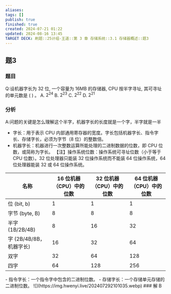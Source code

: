 ```yaml
---
aliases: 
tags: []
publish: true
finished: true
created: 2024-07-21 01:22
updated: 2024-08-16 13:45
TARGET DECK: 刷题::25计组-王道::第 3 章 存储系统::3.1 存储器概述::题3
---
```


## 题3
### 题目
Q:设机器字长为 32 位, 一个容量为 16MB 的存储器, CPU 按半字寻址, 其可寻址的单元数是 ( ) 。
A. ${2}^{24}$ B. ${2}^{23}$ C. ${2}^{22}$ D. ${2}^{21}$
### 分析
A:问题的关键是怎么理解这个半字，机器字长的长度就是一个字，半字就是一半
- 字长：用于表示 CPU 内部通用寄存器的宽度。字长包括机器字长、指令字长、存储字长，必须为字节（8 位）的整数倍。
- 机器字长：机器进行一次整数运算所能处理的二进制数据的位数，即 CPU 位数，或简称为字长。
【注】操作系统位数：操作系统可寻址位数（小于等于 CPU 位数）。32 位处理器只能装 32 位操作系统而不能装 64 位操作系统，64 位处理器能装 32 或 64 位操作系统。
<table><thead><tr><th>名称</th><th>16 位机器（CPU）中的位数</th><th>32 位机器（CPU）中的位数</th><th>64 位机器（CPU）中的位数</th></tr></thead><tbody><tr><td>位 (bit, b)</td><td>1</td><td>1</td><td>1</td></tr><tr><td>字节 (byte, B)</td><td>8</td><td>8</td><td>8</td></tr><tr><td>半字 (1B/2B/4B)</td><td>8</td><td>16</td><td>32</td></tr><tr><td>字 (2B/4B/8B，机器字长)</td><td>16</td><td>32</td><td>64</td></tr><tr><td>双字</td><td>32</td><td>64</td><td>128</td></tr><tr><td>四字</td><td>64</td><td>128</td><td>256</td></tr></tbody></table>
- 指令字长：一个指令字中包含的二进制位数。
- 存储字长：一个存储单元存储的二进制位数。
![](https://img.hwenyi.live/202407292101035.webp)
### 解
B
<!--ID: 1722414934155-->

